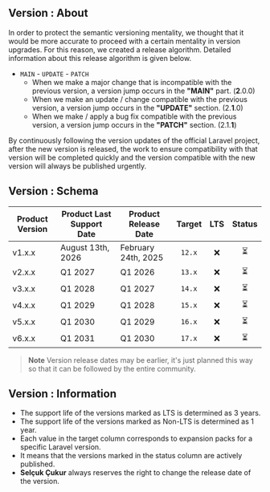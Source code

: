 ## Version : About
In order to protect the semantic versioning mentality, we thought that it would be more accurate to proceed with a
certain mentality in version upgrades. For this reason, we created a release algorithm. Detailed information about
this release algorithm is given below.

- `MAIN` - `UPDATE` - `PATCH`
    - When we make a major change that is incompatible with the previous version, a version jump occurs in the **"MAIN"** part. (**2**.0.0)
    - When we make an update / change compatible with the previous version, a version jump occurs in the **"UPDATE"** section. (2.**1**.0)
    - When we make / apply a bug fix compatible with the previous version, a version jump occurs in the **"PATCH"** section. (2.1.**1**)

By continuously following the version updates of the official Laravel project, after the new version is released, the work to ensure
compatibility with that version will be completed quickly and the version compatible with the new version will always be published
urgently.

## Version : Schema

| Product Version | Product Last Support Date | Product Release Date | Target | LTS | Status |
|-----------------|---------------------------|----------------------|:------:|:---:|:------:|
| v1.x.x          | August 13th, 2026         | February 24th, 2025  | `12.x` |  ❌  |   ⏳    |
| v2.x.x          | Q1 2027                   | Q1 2026              | `13.x` |  ❌  |   ⏳    |
| v3.x.x          | Q1 2028                   | Q1 2027              | `14.x` |  ❌  |   ⏳    |
| v4.x.x          | Q1 2029                   | Q1 2028              | `15.x` |  ❌  |   ⏳    |
| v5.x.x          | Q1 2030                   | Q1 2029              | `16.x` |  ❌  |   ⏳    |
| v6.x.x          | Q1 2031                   | Q1 2030              | `17.x` |  ❌  |   ⏳    |

> **Note**
> Version release dates may be earlier, it's just planned this way so that it can be followed by the entire community.

## Version : Information
- The support life of the versions marked as LTS is determined as 3 years.
- The support life of the versions marked as Non-LTS is determined as 1 year.
- Each value in the target column corresponds to expansion packs for a specific Laravel version.
- It means that the versions marked in the status column are actively published.
- **Selçuk Çukur** always reserves the right to change the release date of the version.
